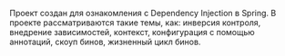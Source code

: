 Проект создан для ознакомления с Dependency Injection в Spring.
В проекте рассматриваются такие темы, как: инверсия контроля, внедрение зависимостей, контекст, конфигурация с помощью аннотаций, скоуп бинов, жизненный цикл бинов.